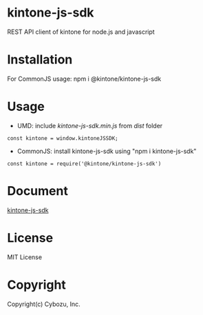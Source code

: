 # kintone-js-sdk
REST API client of kintone for node.js and javascript 

# Installation
For CommonJS usage: npm i @kintone/kintone-js-sdk

# Usage
* UMD: include <i>kintone-js-sdk.min.js</i> from <i>dist</i> folder <br/>
```
const kintone = window.kintoneJSSDK;
```
* CommonJS: install kintone-js-sdk using "npm i kintone-js-sdk"<br/>
```
const kintone = require('@kintone/kintone-js-sdk')
```

# Document
[kintone-js-sdk](https://kintone.github.io/kintone-js-sdk)

# License
MIT License

# Copyright
Copyright(c) Cybozu, Inc.
